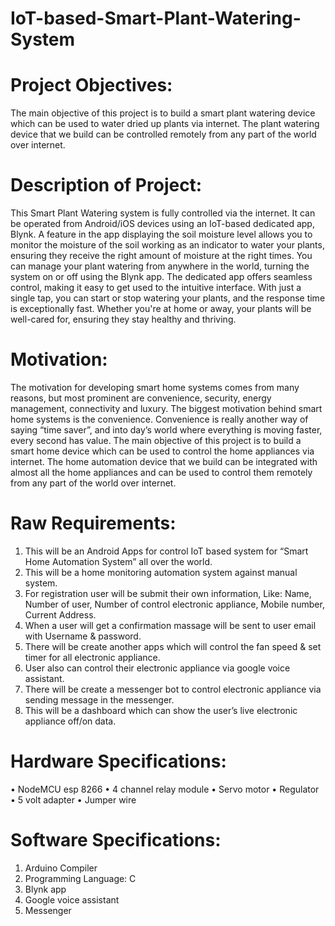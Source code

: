 # IoT-based-Smart-Plant-Watering-System

# Project Objectives: 
The main objective of this project is to build a smart plant watering device which can be used to water dried up plants via internet. The plant watering device that we build can be controlled remotely from any part of the world over internet.

# Description of Project: 
This Smart Plant Watering system is fully controlled via the internet. It can be operated from Android/iOS devices using an IoT-based dedicated app, Blynk. A feature in the app displaying the soil moisture level allows you to monitor the moisture of the soil working as an indicator to water your plants, ensuring they receive the right amount of moisture at the right times. You can manage your plant watering from anywhere in the world, turning the system on or off using the Blynk app. The dedicated app offers seamless control, making it easy to get used to the intuitive interface. With just a single tap, you can start or stop watering your plants, and the response time is exceptionally fast. Whether you're at home or away, your plants will be well-cared for, ensuring they stay healthy and thriving.

# Motivation: 
The motivation for developing smart home systems comes from many reasons, but most prominent are convenience, security, energy management, connectivity and luxury. The biggest motivation behind smart home systems is the convenience. Convenience is really another way of saying “time saver”, and into day’s world where everything is moving faster, every second has value. The main objective of this project is to build a smart home device which can be used to control the home appliances via internet. The home automation device that we build can be integrated with almost all the home appliances and can be used to control them remotely from any part of the world over internet.

# Raw Requirements:
1.	This will be an Android Apps for control IoT based system for “Smart Home Automation System” all over the world.
2.	This will be a home monitoring automation system against manual system. 
3.	For registration user will be submit their own information, Like: Name, Number of user, Number of control electronic appliance, Mobile number, Current Address.
4.	When a user will get a confirmation massage will be sent to user email with Username & password.
5.	There will be create another apps which will control the fan speed & set timer for all electronic appliance.
6.	User also can control their electronic appliance via google voice assistant. 
7.	There will be create a messenger bot to control electronic appliance via sending message in the messenger.
8.	This will be a dashboard which can show the user’s live electronic appliance off/on data.


# Hardware Specifications:
•	NodeMCU esp 8266
•	4 channel relay module
•	Servo motor
•	Regulator
•	5 volt adapter
•	Jumper wire

# Software Specifications:
1.	Arduino Compiler
2.	Programming Language: C
3.	Blynk app
4.	Google voice assistant
5.	Messenger
